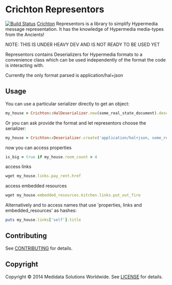 # Crichton Representors
[![Build Status](https://travis-ci.org/mdsol/crichton-representors.svg)](https://travis-ci.org/mdsol/crichton-representors)
[Crichton][] Representors is a library to simplify Hypermedia message representation. It has the knowledge of Hypermedia 
media-types from the Ancients!

NOTE: THIS IS UNDER HEAVY DEV AND IS NOT READY TO BE USED YET

Representors contains Deserializers for Hypermedia formats to a
convenience class which can be used independently of the format the code
is interacting with.

Currently the only format parsed is application/hal+json

## Usage

You can use a particular serializer directly to get an object:
```Ruby
my_house = Crichton::HalDeserializer.new(some_real_state_document).deserialize
```
Or you can ask provide the format and let representors choose the
serializer:
```Ruby
my_house = Crichton::Deserializer.create('application/hal+json, some_real_state_document).deserialize
```

now you can access properties
```Ruby
is_big = true if my_house.room_count > 4
```

access links
```Ruby
wget my_house.links.pay_rent.href
```

access embedded resources
```Ruby
wget my_house.embedded_resources.kitchen.links.put_out_fire
```

Alternatively and to access names that use 'properties, links and
embedded_resources' as hashes:
```Ruby
puts my_house.links['self'].title
```


## Contributing
See [CONTRIBUTING][] for details.

## Copyright
Copyright &copy; 2014 Medidata Solutions Worldwide. See [LICENSE][] for details.

[Crichton]: https://github.com/mdsol/crichton
[CONTRIBUTING]: https://github.com/mdsol/crichton/blob/develop/CONTRIBUTING.md
[Documentation]: http://rubydoc.info/github/mdsol/crichton-representors
[LICENSE]: LICENSE.md
